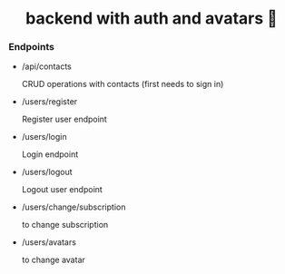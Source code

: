 <h1 align="center">backend with auth and avatars 🚀</h1>

<h3>Endpoints</h3>
<ul>
   <li>/api/contacts</li>
   <p>
      CRUD operations with contacts (first needs to sign in)
   <p>
    <li>/users/register</li>
   <p>
      Register user endpoint
   <p>
    <li>/users/login</li>
   <p>
      Login endpoint      
   <p>
   <li>/users/logout</li>
   <p>
      Logout user endpoint
   <p>

   <li>/users/change/subscription</li>
   <p>
      to change subscription
   <p>

   <li>/users/avatars</li>
   <p>
      to change avatar
   <p>

</ul>
